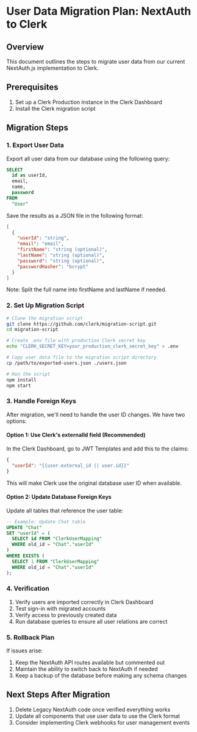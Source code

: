 # User Data Migration Plan: NextAuth to Clerk

## Overview

This document outlines the steps to migrate user data from our current NextAuth.js implementation to Clerk.

## Prerequisites

1. Set up a Clerk Production instance in the Clerk Dashboard
2. Install the Clerk migration script

## Migration Steps

### 1. Export User Data

Export all user data from our database using the following query:

```sql
SELECT 
  id as userId, 
  email, 
  name, 
  password 
FROM 
  "User"
```

Save the results as a JSON file in the following format:

```json
[
  {
    "userId": "string",
    "email": "email",
    "firstName": "string (optional)",
    "lastName": "string (optional)",
    "password": "string (optional)",
    "passwordHasher": "bcrypt"
  }
]
```

Note: Split the full name into firstName and lastName if needed.

### 2. Set Up Migration Script

```bash
# Clone the migration script
git clone https://github.com/clerk/migration-script.git
cd migration-script

# Create .env file with production Clerk secret key
echo "CLERK_SECRET_KEY=your_production_clerk_secret_key" > .env

# Copy user data file to the migration script directory
cp /path/to/exported-users.json ./users.json

# Run the script
npm install
npm start
```

### 3. Handle Foreign Keys

After migration, we'll need to handle the user ID changes. We have two options:

#### Option 1: Use Clerk's externalId field (Recommended)

In the Clerk Dashboard, go to JWT Templates and add this to the claims:

```json
{
  "userId": "{{user.external_id || user.id}}"
}
```

This will make Clerk use the original database user ID when available.

#### Option 2: Update Database Foreign Keys

Update all tables that reference the user table:

```sql
-- Example: Update Chat table
UPDATE "Chat" 
SET "userId" = (
  SELECT id FROM "ClerkUserMapping" 
  WHERE old_id = "Chat"."userId"
) 
WHERE EXISTS (
  SELECT 1 FROM "ClerkUserMapping" 
  WHERE old_id = "Chat"."userId"
);
```

### 4. Verification

1. Verify users are imported correctly in Clerk Dashboard
2. Test sign-in with migrated accounts
3. Verify access to previously created data
4. Run database queries to ensure all user relations are correct

### 5. Rollback Plan

If issues arise:

1. Keep the NextAuth API routes available but commented out
2. Maintain the ability to switch back to NextAuth if needed
3. Keep a backup of the database before making any schema changes

## Next Steps After Migration

1. Delete Legacy NextAuth code once verified everything works
2. Update all components that use user data to use the Clerk format
3. Consider implementing Clerk webhooks for user management events 